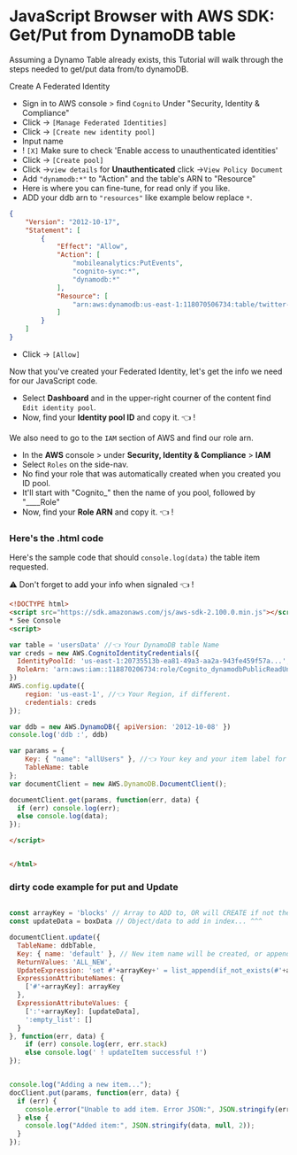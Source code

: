 # JavaScript Browser with AWS SDK: Get/Put from DynamoDB table

Assuming a Dynamo Table already exists, this Tutorial will walk through the steps needed to get/put data from/to dynamoDB.

Create A Federated Identity
- Sign in to AWS console > find `Cognito` Under "Security, Identity & Compliance"
- Click -> `[Manage Federated Identities]`
- Click -> `[Create new identity pool]`
- Input name
- ! `[X]` Make sure to check 'Enable access to unauthenticated identities'
- Click -> `[Create pool]`
- Click ->`view details` for **Unauthenticated** click ->`View Policy Document`
- Add `"dynamodb:*"` to "Action" and the table's ARN to "Resource"
- Here is where you can fine-tune, for read only if you like.
- ADD your ddb arn to `"resources"` like example below replace `*`.
```json
{
    "Version": "2012-10-17",
    "Statement": [
        {
            "Effect": "Allow",
            "Action": [
                "mobileanalytics:PutEvents",
                "cognito-sync:*",
                "dynamodb:*"
            ],
            "Resource": [
                "arn:aws:dynamodb:us-east-1:118070506734:table/twitter-users-followers-history"
            ]
        }
    ]
}
```
- Click -> `[Allow]`


Now that you've created your Federated Identity, let's get the info we need for our JavaScript code.
- Select **Dashboard** and in the upper-right courner of the content find `Edit identity pool`.
- Now, find your **Identity pool ID** and copy it. 👈 !

We also need to go to the `IAM` section of AWS and find our role arn.
- In the **AWS** console > under **Security, Identity & Compliance** > **IAM**
- Select `Roles` on the side-nav.
- No find your role that was automatically created when you created you ID pool.
- It'll start with "Cognito_" then the name of you pool, followed by "____Role"
- Now, find your **Role ARN** and copy it. 👈 !

### Here's the .html code
Here's the sample code that should `console.log(data)` the table item requested.

⚠️  Don't forget to add your info when signaled 👈 !

```html
<!DOCTYPE html>
<script src="https://sdk.amazonaws.com/js/aws-sdk-2.100.0.min.js"></script>
* See Console
<script>

var table = 'usersData' //👈 Your DynamoDB table Name
var creds = new AWS.CognitoIdentityCredentials({
  IdentityPoolId: 'us-east-1:20735513b-ea81-49a3-aa2a-943fe459f57a...', //👈 Your IdentityPoolId
  RoleArn: 'arn:aws:iam::118870206734:role/Cognito_dynamodbPublicReadUnauth_Role', //👈 Your RoleArn
})
AWS.config.update({
    region: 'us-east-1', //👈 Your Region, if different.
    credentials: creds
});

var ddb = new AWS.DynamoDB({ apiVersion: '2012-10-08' })
console.log('ddb :', ddb)

var params = {
    Key: { "name": "allUsers" }, //👈 Your key and your item label for data to get
    TableName: table
};
var documentClient = new AWS.DynamoDB.DocumentClient();

documentClient.get(params, function(err, data) {
  if (err) console.log(err);
  else console.log(data);
});

</script>


</html>

```

### dirty code example for put and Update
```JavaScript

const arrayKey = 'blocks' // Array to ADD to, OR will CREATE if not there.
const updateData = boxData // Object/data to add in index... ^^^

documentClient.update({
  TableName: ddbTable,
  Key: { name: 'default' }, // New item name will be created, or appended to
  ReturnValues: 'ALL_NEW',
  UpdateExpression: 'set #'+arrayKey+' = list_append(if_not_exists(#'+arrayKey+', :empty_list), :'+arrayKey+')',
  ExpressionAttributeNames: {
    ['#'+arrayKey]: arrayKey
  },
  ExpressionAttributeValues: {
    [':'+arrayKey]: [updateData],
    ':empty_list': []
  }
}, function(err, data) {
    if (err) console.log(err, err.stack)
    else console.log(' ! updateItem successful !')
});


console.log("Adding a new item...");
docClient.put(params, function(err, data) {
  if (err) {
    console.error("Unable to add item. Error JSON:", JSON.stringify(err, null, 2));
  } else {
    console.log("Added item:", JSON.stringify(data, null, 2));
  }
});
```
